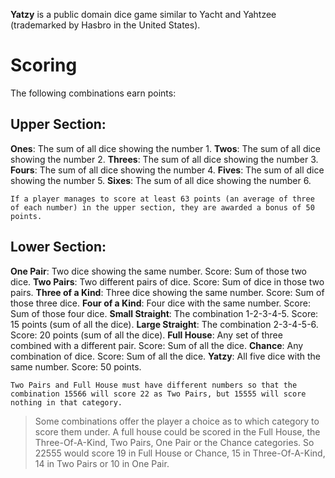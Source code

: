 **Yatzy** is a public domain dice game similar to Yacht and Yahtzee (trademarked by Hasbro in the United States).

**Scoring**
=======
The following combinations earn points:

Upper Section:
--------------

**Ones**: The sum of all dice showing the number 1.
**Twos**: The sum of all dice showing the number 2.
**Threes**: The sum of all dice showing the number 3.
**Fours**: The sum of all dice showing the number 4.
**Fives**: The sum of all dice showing the number 5.
**Sixes**: The sum of all dice showing the number 6.

    If a player manages to score at least 63 points (an average of three of each number) in the upper section, they are awarded a bonus of 50 points.

Lower Section:
--------------

**One Pair**: Two dice showing the same number. Score: Sum of those two dice.
**Two Pairs**: Two different pairs of dice. Score: Sum of dice in those two pairs.
**Three of a Kind**: Three dice showing the same number. Score: Sum of those three dice.
**Four of a Kind**: Four dice with the same number. Score: Sum of those four dice.
**Small Straight**: The combination 1-2-3-4-5. Score: 15 points (sum of all the dice).
**Large Straight**: The combination 2-3-4-5-6. Score: 20 points (sum of all the dice).
**Full House**: Any set of three combined with a different pair. Score: Sum of all the dice.
**Chance**: Any combination of dice. Score: Sum of all the dice.
**Yatzy**: All five dice with the same number. Score: 50 points.

    Two Pairs and Full House must have different numbers so that the combination 15566 will score 22 as Two Pairs, but 15555 will score nothing in that category.

> Some combinations offer the player a choice as to which category to
> score them under. A full house could be scored in the Full House, the
> Three-Of-A-Kind, Two Pairs, One Pair or the Chance categories. So
> 22555 would score 19 in Full House or Chance, 15 in Three-Of-A-Kind,
> 14 in Two Pairs or 10 in One Pair.
